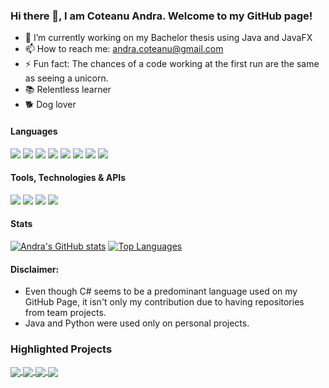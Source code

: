### Hi there 👋, I am Coteanu Andra. Welcome to my GitHub page!

- 📝 I’m currently working on my Bachelor thesis using Java and JavaFX
- 📫 How to reach me: andra.coteanu@gmail.com
- ⚡ Fun fact: The chances of a code working at the first run are the same as seeing a unicorn.
- 📚 Relentless learner
- 🐕 Dog lover

#### Languages

![](https://img.shields.io/badge/C++-informational?style=flat&logo=c%2B%2B&logoColor=4d78c4&labelColor=dbdbdb)
![](https://img.shields.io/badge/C-informational?style=flat&logo=c&logoColor=001c96&labelColor=dbdbdb)
![](https://img.shields.io/badge/Java-jdk10&minus;15,%20JavaFX-informational?style=flat&logo=java&logoColor=c76d00&labelColor=dbdbdb)
![](https://img.shields.io/badge/python-3.6,3.8,3.9,3.10-informational?style=flat&logo=python&logoColor=0d4503&labelColor=dbdbdb)
![](https://img.shields.io/badge/SQL-MySQL,%20OracleSQL,%20SQLite3,%20MongoDB-informational?style=flat&logo=mariadb&logoColor=blue&labelColor=dbdbdb)
![](https://img.shields.io/badge/LaTeX-informational?style=flat&logo=latex&logoColor=0d4503&labelColor=dbdbdb)
![](https://img.shields.io/badge/HTML-5-informational?style=flat&logo=html5&logoColor=fc8c03&labelColor=dbdbdb)
![](https://img.shields.io/badge/CSS-3-informational?style=flat&logo=css3&logoColor=blue&labelColor=dbdbdb)

#### Tools, Technologies & APIs

![](https://img.shields.io/badge/OpenGL-informational?style=flat&logo=opengl&logoColor=red&labelColor=dbdbdb)
![](https://img.shields.io/badge/git-informational?style=flat&logo=git&logoColor=orange&labelColor=dbdbdb)
![](https://img.shields.io/badge/Jira-informational?style=flat&logo=atlassian&logoColor=blue&labelColor=dbdbdb)
![](https://img.shields.io/badge/Blender-informational?style=flat&logo=blender&logoColor=blue&labelColor=dbdbdb)

#### Stats

[![Andra's GitHub stats](https://github-readme-stats.vercel.app/api?username=AndraCoteanu&count_private=true&show_icons=true&theme=dark)](https://github.com/anuraghazra/github-readme-stats)
[![Top Languages](https://github-readme-stats.vercel.app/api/top-langs/?username=AndraCoteanu&?count_private=true&langs_count=8&layout=compact&theme=dark&exclude_repo=AR_DR_IMR_LPN)](https://github.com/anuraghazra/github-readme-stats)

#### Disclaimer: 
- Even though C# seems to be a predominant language used on my GitHub Page, it isn't only my contribution due to having repositories from team projects.
- Java and Python were used only on personal projects.

### Highlighted Projects

<a href = "https://github.com/AndraCoteanu/Flow-Free-Solver">
  <img src = "https://github-readme-stats.vercel.app/api/pin/?username=AndraCoteanu&repo=Flow-Free-Solver&theme=tokyonight&hide_border" align = "center" />
</a>

<a href = "https://github.com/AndraCoteanu/Advanced-Programming">
  <img src = "https://github-readme-stats.vercel.app/api/pin/?username=AndraCoteanu&repo=Advanced-Programming-Java&theme=tokyonight&hide_border" align = "center" />
</a>

<a href = "https://github.com/AndraCoteanu/Backgammon">
  <img src = "https://github-readme-stats.vercel.app/api/pin/?username=AndraCoteanu&repo=Backgammon&theme=tokyonight&hide_border" align = "center" />
</a>

<a href = "https://github.com/AndraCoteanu/Ivy-Sun-Makeup-WebPage"> 
  <img src = "https://github-readme-stats.vercel.app/api/pin/?username=AndraCoteanu&repo=Ivy-Sun-Makeup-WebPage&theme=tokyonight&hide_border" align = "center" />
</a>



<!--
**AndraCoteanu/AndraCoteanu** is a ✨ _special_ ✨ repository because its `README.md` (this file) appears on your GitHub profile.

Here are some ideas to get you started:

- 🔭 I’m currently working on ...
- 🌱 I’m currently learning ...
- 👯 I’m looking to collaborate on ...
- 🤔 I’m looking for help with ...
- 💬 Ask me about ...
- 📫 How to reach me: ...
- 😄 Pronouns: ...
- ⚡ Fun fact: ...
-->
